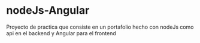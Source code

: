 # nodeJs-Angular
Proyecto de practica que consiste en un portafolio hecho con nodeJs como api en el backend y Angular para el frontend
